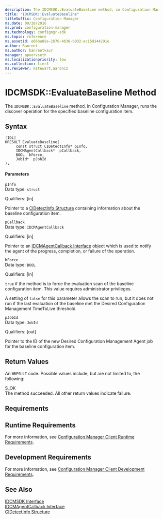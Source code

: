 ```yaml
---
description: The IDCMSDK::EvaluateBaseline method, in Configuration Manager, runs the discover operation for the specified baseline configuration item.
title: "IDCMSDK::EvaluateBaseline"
titleSuffix: Configuration Manager
ms.date: 09/20/2016
ms.prod: configuration-manager
ms.technology: configmgr-sdk
ms.topic: reference
ms.assetid: e66ba88a-2b78-4b36-b932-ac15d144291e
author: Banreet
ms.author: banreetkaur
manager: apoorvseth
ms.localizationpriority: low
ms.collection: tier3
ms.reviewer: mstewart,aaroncz 
---
```

# IDCMSDK::EvaluateBaseline Method
The `IDCMSDK::EvaluateBaseline` method, in Configuration Manager, runs the discover operation for the specified baseline configuration item.  

## Syntax  

```  
[IDL]  
HRESULT EvaluateBaseline(  
     const struct CIDetectInfo* pInfo,  
     IDCMAgentCallback*  pCallback,  
     BOOL  bForce,  
     JobId*  pJobId  
);  
```  

#### Parameters  
 `pInfo`  
 Data type: `struct`  

 Qualifiers: [in]  

 Pointer to a [CIDetectInfo Structure](../../../../../develop/reference/core/clients/client-classes/cidetectinfo-structure.md) containing information about the baseline configuration item.  

 `pCallback`  
 Data type: `IDCMAgentCallback`  

 Qualifiers: [in]  

 Pointer to an [IDCMAgentCallback Interface](../../../../../develop/reference/core/clients/client-classes/idcmagentcallback-interface.md) object which is used to notify the agent of the progress, completion, or failure of the operation.

 `bForce`  
 Data type: `BOOL`  

 Qualifiers: [in]  

 `true` if the method is to force the evaluation scan of the baseline configuration item. This value requires administrator privileges.  

 A setting of `false` for this parameter allows the scan to run, but it does not run if the last evaluation of the baseline met the Desired Configuration Management TimeToLive threshold.  

 `pJobId`  
 Data type: `JobId`  

 Qualifiers: [out]  

 Pointer to the ID of the new Desired Configuration Management Agent job for the baseline configuration item.  

## Return Values  
 An `HRESULT` code. Possible values include, but are not limited to, the following:  

 S_OK  
 The method succeeded. All other return values indicate failure.  

## Requirements  

## Runtime Requirements  
 For more information, see [Configuration Manager Client Runtime Requirements](../../../../../develop/core/reqs/client-runtime-requirements.md).  

## Development Requirements  
 For more information, see [Configuration Manager Client Development Requirements](../../../../../develop/core/reqs/client-development-requirements.md).  

## See Also  
 [IDCMSDK Interface](../../../../../develop/reference/core/clients/client-classes/idcmsdk-interface.md)   
 [IDCMAgentCallback Interface](../../../../../develop/reference/core/clients/client-classes/idcmagentcallback-interface.md)   
 [CIDetectInfo Structure](../../../../../develop/reference/core/clients/client-classes/cidetectinfo-structure.md)
